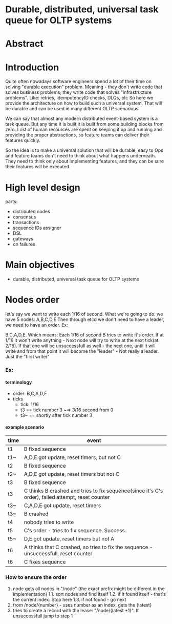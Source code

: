 # Durable, distributed, universal task queue for OLTP systems

# Abstract



# Introduction

Quite often nowadays software engineers spend a lot of their time on solving "durable execution" problem. 
Meaning - they don't write code that solves business problems, they write code that solves "infrastructure problems". Like: retries, idempotencyID checks, DLQs, etc
So here we provide the architecture on how to build such a universal system. That will be durable and can be used in many different OLTP scenarious.

We can say that almost any modern distributed event-based system is a task queue. But any time it is built it is built from some building blocks from zero. Lost of human resources are spent on keeping it up and running and providing the proper abstractions, so feature teams can deliver their features quickly.

So the idea is to make a universal solution that will be durable, easy to Ops and feature teams don't need to think about what happens underneath. They need to think only about implementing features, and they can be sure their features will be executed.

# High level design

parts:
- distributed nodes
- consensus
- transactions
- sequence IDs assigner
- DSL
- gateways
- on failures





# Main objectives
- durable, distributed, universal task queue for OLTP systems


# Nodes order
let's say we want to write each 1/16 of second.
What we're going to do:
we have 5 nodes: A,B,C,D,E
Then through etcd we don't need to have a leader, we need to have an order. Ex:

B,C,A,D,E. Which means: Each 1/16 of second B tries to write it's order. If at 1/16 it won't write anything - Next node will try to write at the next tick(at 2/16). If that one will be unsuccessfull as well - the next one, until it will write and from that point it will become the "leader" - Not really a leader. Just the "first writer"

### Ex:
#### terminology
- order: B,C,A,D,E
- ticks
    - tick: 1/16
    - t3 == tick number 3 ~=> 3/16 second from 0
    - t3~ == shortly after tick number 3
#### example scenario
|time|event|
|-|-|
|t1|B fixed sequence|
|t1~| A,D,E got update, reset timers, but not C|
|t2|B fixed sequence|
|t2~| A,D,E got update, reset timers but not C|
|t3|B fixed sequence|
|t3| C thinks B crashed and tries to fix sequence(since it's C's order), failed attempt, reset counter|
|t3~| C,A,D,E got update, reset timers|
|t3~| B crashed|
|t4|nobody tries to write|
|t5| C's order - tries to fix sequence. Success.|
|t5~| D,E got update, reset timers but not A|
|t6| A thinks that C crashed, so tries to fix the sequence - unsuccessfull, reset counter|
|t6| C fixes sequence|


### How to ensure the order 
1. node gets all nodes in "/node" (the exact prefix might be different in the implementation)
    1.1. sort nodes and find itself
    1.2. if it found itself - that's the current index. Stop here
    1.3. if not found - go next
2. from /node/{number} - uses number as an index, gets the {latest}
3. tries to create a record with the lease: "/node/{latest +1}". If unsuccessfull jump to step 1
